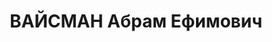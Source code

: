 ---
title: ВАЙСМАН Абрам Ефимович
description: "Род. в 1889, г.Тирасполь, б. нач. План.отд. УВС, пом.нач.стр-ва Уралвагонстроя,\
  \ до ареста пом.нач. финансового сектора НКТяжпрома в Москве, прож.: Москва, ст.Лось\
  \ ул.Луначарского, д.9 ВОМПа \n  Арестован 15.07.37 г. ГУГБ НКВД, по отношению 8\
  \ отдела ГУГБ НКВД от 27.07.37 г. этапирован из Москвы в Свердловск. Обв. по ст.58-7,\
  \ 8, 10, 11, уч-к троцкист.-террористической орг-ции на Урале. Приговор: выездная\
  \ сессия ВК ВС СССР, 14.01.1938 - ВМН"
---